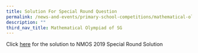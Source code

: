 ```yaml
---
title: Solution For Special Round Question
permalink: /news-and-events/primary-school-competitions/mathematical-olympiad-of-sg/solution-for-special-round/
description: ""
third_nav_title: Mathematical Olympiad of SG
---
```

Click [here](/files/specialround.pdf) for the solution to NMOS 2019 Special Round Solution
